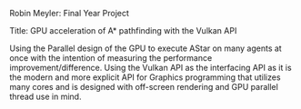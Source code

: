 Robin Meyler: Final Year Project

Title: GPU acceleration of A* pathfinding with the Vulkan API

Using the Parallel design of the GPU to execute AStar on many agents at once with the intention of measuring the performance improvement/difference. Using the Vulkan API as the interfacing API as it is the modern and more explicit API for Graphics programming that utilizes many cores and is designed with off-screen rendering and GPU parallel thread use in mind.
